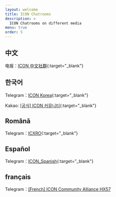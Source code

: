 ```yaml
---
layout: welcome
title: ICON Chatrooms
description: >
  ICON Chatrooms on different media
menu: true
order: 5
---
```


## 中文
电报：[ICON 中文社群](https://t.me/hx57chinese){:target="_blank"}

## 한국어
Telegram：[ICON Korea](https://t.me/iconkorea){:target="_blank"}

Kakao: [[공식] ICON 커뮤니티](https://open.kakao.com/o/gMAFhdS){:target="_blank"}

## Română

Telegram：[ICXRO](https://t.me/iconro){:target="_blank"}

## Español

Telegram：[ICON_Spanish](https://t.me/ICON_Spanish){:target="_blank"}

## français

Telegram：<a href="https://t.me/hx57french" target="_blank">[French] ICON Community Alliance HX57</a>




